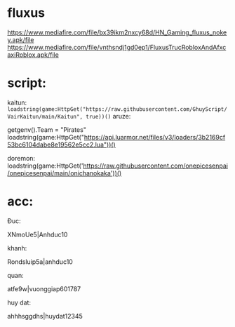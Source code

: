 # fluxus
https://www.mediafire.com/file/bx39ikm2nxcy68d/HN_Gaming_fluxus_nokey.apk/file
https://www.mediafire.com/file/vnthsndj1gd0ep1/FluxusTrucRobloxAndAfxcaxiRoblox.apk/file

# script:
kaitun:
```loadstring(game:HttpGet("https://raw.githubusercontent.com/GhuyScript/VairKaitun/main/Kaitun", true))()```
aruze:

getgenv().Team = "Pirates"
loadstring(game:HttpGet("https://api.luarmor.net/files/v3/loaders/3b2169cf53bc6104dabe8e19562e5cc2.lua"))()

doremon:
loadstring(game:HttpGet('https://raw.githubusercontent.com/onepicesenpai/onepicesenpai/main/onichanokaka'))()

# acc: 

Ðuc:

XNmoUe5|Anhduc10

khanh:

Rondsluip5a|anhduc10

quan:

atfe9w|vuonggiap601787

huy dat:

ahhhsggdhs|huydat12345
